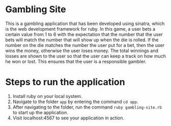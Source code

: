 # Gambling Site

This is a gambling application that has been developed using sinatra, which is the web development framework for ruby. In this game, a user bets a certain value from 1 to 6 
with the expectation that the number that the user bets will match the number that will show up when the die is rolled. If the number on the die matches the number the user put
for a bet, then the user wins the money, otherwise the user loses money. The total winnings and losses are shown to the user so that the user can keep a track on how much he 
won or lost. This ensures that the user is a responsible gambler.

# Steps to run the application

1. Install ruby on your local system.
2. Navigate to the folder `app` by entering the command `cd app`.
3. After navigating to the folder, run the command `ruby gambling-site.rb` to start up the application.
4. Visit localhost:4567 to see your application in action.

